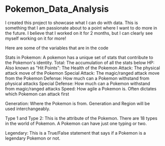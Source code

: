 # Pokemon_Data_Analysis
I created this project to showcase what I can do with data. This is something that I am passionate about to a point where I want to do more in the future. I believe that I worked on it for 2 months, but I can clearly see myself working on it for more!

Here are some of the variables that are in the code

Stats in Pokemon:
 A pokemon has a unique set of stats that contribute to the Pokemon's identity. 
 Total: The accumulation of all the stats below
 HP: Also known as "Hit Points": The Health of the Pokemon 
 Attack: The physical attack move of the Pokemon
 Special Attack: The magic/ranged attack move from the Pokemon 
 Defense: How much can a Pokemon withstand from physical attacks
 Special Defense: How much can a Pokemon withstand from magic/ranged attacks
 Speed: How agile a Pokemon is. Often dictates which Pokemon can attack first
  
 Generation: Where the Pokemon is from. Generation and Region will be used interchangeably.
 
 Type 1 and Type 2: This is the attribute of the Pokemon. There are 18 types in the world of Pokemon. A Pokemon can have just one typing or two. 
 
 Legendary: This is a True/False statement that says if a Pokemon is a legendary Pokemon or not. 
 
